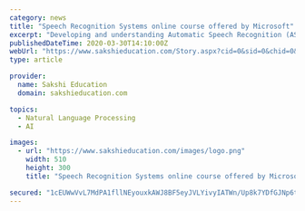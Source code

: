 ```yaml
---
category: news
title: "Speech Recognition Systems online course offered by Microsoft"
excerpt: "Developing and understanding Automatic Speech Recognition (ASR) systems is an inter-disciplinary activity, taking expertise in linguistics, computer science, mathematics, and electrical engineering. When a human speaks a word, they cause their voice to make a time-varying pattern of sounds. These sounds are waves of pressure that propagate ..."
publishedDateTime: 2020-03-30T14:10:00Z
webUrl: "https://www.sakshieducation.com/Story.aspx?cid=0&sid=0&chid=0&tid=0&nid=262206"
type: article

provider:
  name: Sakshi Education
  domain: sakshieducation.com

topics:
  - Natural Language Processing
  - AI

images:
  - url: "https://www.sakshieducation.com/images/logo.png"
    width: 510
    height: 300
    title: "Speech Recognition Systems online course offered by Microsoft"

secured: "1cEUWwVvL7MdPA1fllNEyouxkAWJ8BF5eyJVLYivyIATWn/Up8k7YDfGJNp6tLhyyBN6LQwD6TN/W1wz7ISVL1V/b2i7ns3VgDe6fIWJkTB9ONbtL2UZ2p5R6V3DHDlm20LMuGaPmmeohyl/LO6hVfQhALOi1C+DPxHaN7KdjfIBo0nEgKea4NdYJTkcZLfI54RDK09319g0UniZi+pl6NjtCIM0jUB1od4YdJxfdTtCl1cWKDGKu5EDbGCc9AFzP+RXr+HMIVZGclRk0z8X8GbXzd8FEwHc6mDs/NKe1KL9+RESJtXnUxq/luiBy7qx;fFKrO+4J6Fw6nKnEEQ3vjQ=="
---
```


